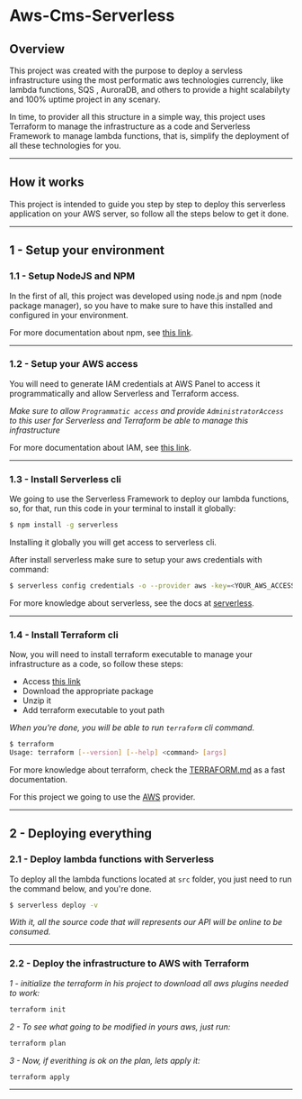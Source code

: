 # Aws-Cms-Serverless

## Overview

This project was created with the purpose to deploy a servless infrastructure using the most performatic aws technologies currencly, like lambda functions, SQS , AuroraDB, and others to provide a hight scalabilyty and 100% uptime project in any scenary.

In time, to provider all this structure in a simple way, this project uses Terraform to manage the infrastructure as a code and Serverless Framework to manage lambda functions, that is, simplify the deployment of all these technologies for you.

---

## How it works

This project is intended to guide you step by step to deploy this serverless application on your AWS server, so follow all the steps below to get it done.

---

## 1 - Setup your environment

### 1.1 - Setup NodeJS and NPM

In the first of all, this project was developed using node.js and npm (node package manager), so you have to make sure to have this installed and configured in your environment.

For more documentation about npm, see [this link](https://www.npmjs.com/get-npm.).

---

### 1.2 - Setup your AWS access

You will need to generate IAM credentials at AWS Panel to access it programmatically and allow Serverless and Terraform access.

_Make sure to allow `Programmatic access` and provide `AdministratorAccess` to this user for Serverless and Terraform be able to manage this infrastructure_

For more documentation about IAM, see [this link](https://docs.aws.amazon.com/IAM/latest/UserGuide/id_users_create.html).

--- 

### 1.3 - Install Serverless cli

We going to use the Serverless Framework to deploy our lambda functions, so, for that, run this code in your terminal to install it globally:  

```bash
$ npm install -g serverless
```
Installing it globally you will get access to serverless cli.

After install serverless make sure to setup your aws credentials with command:

```bash
$ serverless config credentials -o --provider aws -key=<YOUR_AWS_ACCESS_KEY> --secret=<YOUR_AWS_SECRET_ACCESS_KEY>
```

For more knowledge about serverless, see the docs at [serverless](https://www.serverless.com/framework/docs/).

--- 

### 1.4 - Install Terraform cli

Now, you will need to install terraform executable to manage your infrastructure as a code, so follow these steps:

* Access [this link](https://www.terraform.io/downloads.html)
* Download the appropriate package
* Unzip it
* Add terraform executable to yout path

_When you're done, you will be able to run `terraform` cli command._
```bash
$ terraform
Usage: terraform [--version] [--help] <command> [args]
```

For more knowledge about terraform, check the [TERRAFORM.md](./TERRAFORM.md) as a fast documentation.

For this project we going to use the [AWS](https://www.terraform.io/docs/providers/aws/index.html) provider.

--- 

## 2 - Deploying everything

### 2.1 - Deploy lambda functions with Serverless

To deploy all the lambda functions located at `src` folder, you just need to run the command below, and you're done.

```bash
$ serverless deploy -v
```
_With it, all the source code that will represents our API will be online to be consumed._

---

### 2.2 - Deploy the infrastructure to AWS with Terraform
_1 - initialize the terraform in his project to download all aws plugins needed to work:_
```bash
terraform init
```
_2 - To see what going to be modified in yours aws, just run:_
```bash
terraform plan
```
_3 - Now, if everithing is ok on the plan, lets apply it:_
```bash
terraform apply
```

---

